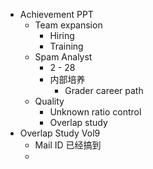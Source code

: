 - Achievement PPT
	- Team expansion
		- Hiring
		- Training
	- Spam Analyst
		- 2  - 28
		- 内部培养
			- Grader career path
	- Quality
		- Unknown ratio control
		- Overlap study
- Overlap Study Vol9
	- Mail ID 已经搞到
	-